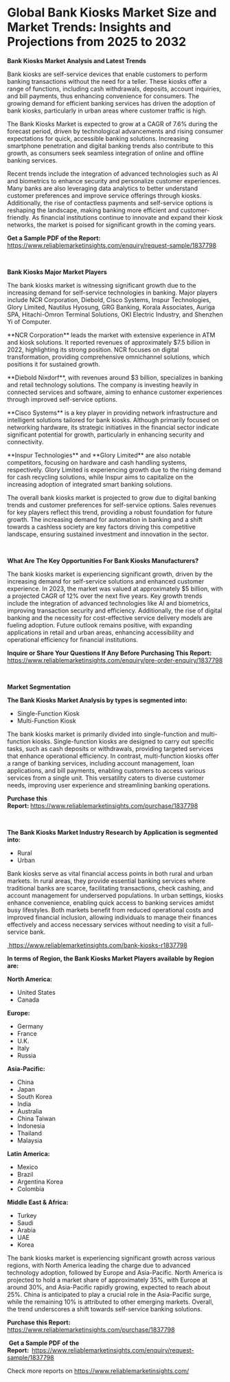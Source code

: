 <p><h1>Global Bank Kiosks Market Size and Market Trends: Insights and Projections from 2025 to 2032</h1></p><p><strong>Bank Kiosks Market Analysis and Latest Trends</strong></p>
<p><p>Bank kiosks are self-service devices that enable customers to perform banking transactions without the need for a teller. These kiosks offer a range of functions, including cash withdrawals, deposits, account inquiries, and bill payments, thus enhancing convenience for consumers. The growing demand for efficient banking services has driven the adoption of bank kiosks, particularly in urban areas where customer traffic is high.</p><p>The Bank Kiosks Market is expected to grow at a CAGR of 7.6% during the forecast period, driven by technological advancements and rising consumer expectations for quick, accessible banking solutions. Increasing smartphone penetration and digital banking trends also contribute to this growth, as consumers seek seamless integration of online and offline banking services.</p><p>Recent trends include the integration of advanced technologies such as AI and biometrics to enhance security and personalize customer experiences. Many banks are also leveraging data analytics to better understand customer preferences and improve service offerings through kiosks. Additionally, the rise of contactless payments and self-service options is reshaping the landscape, making banking more efficient and customer-friendly. As financial institutions continue to innovate and expand their kiosk networks, the market is poised for significant growth in the coming years.</p></p>
<p><strong>Get a Sample PDF of the Report:&nbsp;</strong> <a href="https://www.reliablemarketinsights.com/enquiry/request-sample/1837798?utm_campaign=2345&utm_medium=2&utm_source=Github&utm_content=ia&utm_term=18022025&utm_id=bank-kiosks">https://www.reliablemarketinsights.com/enquiry/request-sample/1837798</a></p>
<p>&nbsp;</p>
<p><strong>Bank Kiosks Major Market Players</strong></p>
<p><p>The bank kiosks market is witnessing significant growth due to the increasing demand for self-service technologies in banking. Major players include NCR Corporation, Diebold, Cisco Systems, Inspur Technologies, Glory Limited, Nautilus Hyosung, GRG Banking, Korala Associates, Auriga SPA, Hitachi-Omron Terminal Solutions, OKI Electric Industry, and Shenzhen Yi of Computer.</p><p>**NCR Corporation** leads the market with extensive experience in ATM and kiosk solutions. It reported revenues of approximately $7.5 billion in 2022, highlighting its strong position. NCR focuses on digital transformation, providing comprehensive omnichannel solutions, which positions it for sustained growth.</p><p>**Diebold Nixdorf**, with revenues around $3 billion, specializes in banking and retail technology solutions. The company is investing heavily in connected services and software, aiming to enhance customer experiences through improved self-service options.</p><p>**Cisco Systems** is a key player in providing network infrastructure and intelligent solutions tailored for bank kiosks. Although primarily focused on networking hardware, its strategic initiatives in the financial sector indicate significant potential for growth, particularly in enhancing security and connectivity.</p><p>**Inspur Technologies** and **Glory Limited** are also notable competitors, focusing on hardware and cash handling systems, respectively. Glory Limited is experiencing growth due to the rising demand for cash recycling solutions, while Inspur aims to capitalize on the increasing adoption of integrated smart banking solutions.</p><p>The overall bank kiosks market is projected to grow due to digital banking trends and customer preferences for self-service options. Sales revenues for key players reflect this trend, providing a robust foundation for future growth. The increasing demand for automation in banking and a shift towards a cashless society are key factors driving this competitive landscape, ensuring sustained investment and innovation in the sector.</p></p>
<p>&nbsp;</p>
<p><strong>What Are The Key Opportunities For Bank Kiosks Manufacturers?</strong></p>
<p><p>The bank kiosks market is experiencing significant growth, driven by the increasing demand for self-service solutions and enhanced customer experience. In 2023, the market was valued at approximately $5 billion, with a projected CAGR of 12% over the next five years. Key growth trends include the integration of advanced technologies like AI and biometrics, improving transaction security and efficiency. Additionally, the rise of digital banking and the necessity for cost-effective service delivery models are fueling adoption. Future outlook remains positive, with expanding applications in retail and urban areas, enhancing accessibility and operational efficiency for financial institutions.</p></p>
<p><strong>Inquire or Share Your Questions If Any Before Purchasing This Report:</strong> <a href="https://www.reliablemarketinsights.com/enquiry/pre-order-enquiry/1837798?utm_campaign=2345&utm_medium=2&utm_source=Github&utm_content=ia&utm_term=18022025&utm_id=bank-kiosks">https://www.reliablemarketinsights.com/enquiry/pre-order-enquiry/1837798</a></p>
<p>&nbsp;</p>
<p><strong>Market Segmentation</strong></p>
<p><strong>The Bank Kiosks Market Analysis by types is segmented into:</strong></p>
<p><ul><li>Single-Function Kiosk</li><li>Multi-Function Kiosk</li></ul></p>
<p><p>The bank kiosks market is primarily divided into single-function and multi-function kiosks. Single-function kiosks are designed to carry out specific tasks, such as cash deposits or withdrawals, providing targeted services that enhance operational efficiency. In contrast, multi-function kiosks offer a range of banking services, including account management, loan applications, and bill payments, enabling customers to access various services from a single unit. This versatility caters to diverse customer needs, improving user experience and streamlining banking operations.</p></p>
<p><strong>Purchase this Report:&nbsp;</strong><a href="https://www.reliablemarketinsights.com/purchase/1837798?utm_campaign=2345&utm_medium=2&utm_source=Github&utm_content=ia&utm_term=18022025&utm_id=bank-kiosks">https://www.reliablemarketinsights.com/purchase/1837798</a></p>
<p>&nbsp;</p>
<p><strong>The Bank Kiosks Market Industry Research by Application is segmented into:</strong></p>
<p><ul><li>Rural</li><li>Urban</li></ul></p>
<p><p>Bank kiosks serve as vital financial access points in both rural and urban markets. In rural areas, they provide essential banking services where traditional banks are scarce, facilitating transactions, check cashing, and account management for underserved populations. In urban settings, kiosks enhance convenience, enabling quick access to banking services amidst busy lifestyles. Both markets benefit from reduced operational costs and improved financial inclusion, allowing individuals to manage their finances effectively and access necessary services without needing to visit a full-service bank.</p></p>
<p><a href="https://www.reliablemarketinsights.com/bank-kiosks-r1837798?utm_campaign=2345&utm_medium=2&utm_source=Github&utm_content=ia&utm_term=18022025&utm_id=bank-kiosks">&nbsp;https://www.reliablemarketinsights.com/bank-kiosks-r1837798</a></p>
<p><strong>In terms of Region, the Bank Kiosks Market Players available by Region are:</strong></p>
<p>
    <p> <strong> North America: </strong>
        <ul>
            <li>United States</li>
            <li>Canada</li>
        </ul>
        </p> 
    <p> <strong> Europe: </strong>
        <ul>
            <li>Germany</li>
            <li>France</li>
            <li>U.K.</li>
            <li>Italy</li>
            <li>Russia</li>
        </ul>
        </p> 
    <p> <strong> Asia-Pacific: </strong>
        <ul>
            <li>China</li>
            <li>Japan</li>
            <li>South Korea</li>
            <li>India</li>
            <li>Australia</li>
            <li>China Taiwan</li>
            <li>Indonesia</li>
            <li>Thailand</li>
            <li>Malaysia</li>
        </ul>
        </p> 
    <p> <strong> Latin America: </strong>
        <ul>
            <li>Mexico</li>
            <li>Brazil</li>
            <li>Argentina Korea</li>
            <li>Colombia</li>
        </ul>
        </p> 
    <p> <strong> Middle East & Africa: </strong>
        <ul>
            <li>Turkey</li>
            <li>Saudi</li>
            <li>Arabia</li>
            <li>UAE</li>
            <li>Korea</li>
        </ul>
    </p>
    </p>
<p><p>The bank kiosks market is experiencing significant growth across various regions, with North America leading the charge due to advanced technology adoption, followed by Europe and Asia-Pacific. North America is projected to hold a market share of approximately 35%, with Europe at around 30%, and Asia-Pacific rapidly growing, expected to reach about 25%. China is anticipated to play a crucial role in the Asia-Pacific surge, while the remaining 10% is attributed to other emerging markets. Overall, the trend underscores a shift towards self-service banking solutions.</p></p>
<p><strong>Purchase this Report: </strong><a href="https://www.reliablemarketinsights.com/purchase/1837798?utm_campaign=2345&utm_medium=2&utm_source=Github&utm_content=ia&utm_term=18022025&utm_id=bank-kiosks">https://www.reliablemarketinsights.com/purchase/1837798</a></p>
<p>&nbsp;<strong>Get a Sample PDF of the Report:&nbsp;&nbsp;</strong><a href="https://www.reliablemarketinsights.com/enquiry/request-sample/1837798?utm_campaign=2345&utm_medium=2&utm_source=Github&utm_content=ia&utm_term=18022025&utm_id=bank-kiosks">https://www.reliablemarketinsights.com/enquiry/request-sample/1837798</a></p>
<p><strong></strong></p>
<p>Check more reports on <a href="https://www.reliablemarketinsights.com/?utm_campaign=2345&utm_medium=2&utm_source=Github&utm_content=ia&utm_term=18022025&utm_id=bank-kiosks">https://www.reliablemarketinsights.com/</a></p>